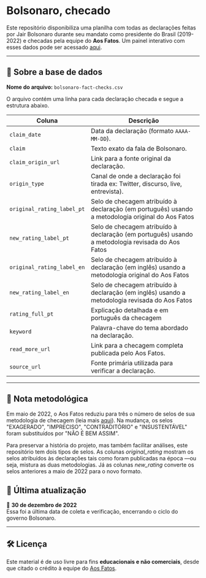 # Bolsonaro, checado

Este repositório disponibiliza uma planilha com todas as declarações feitas por Jair Bolsonaro durante seu mandato como presidente do Brasil (2019-2022) e checadas pela equipe do **Aos Fatos**. Um painel interativo com esses dados pode ser acessado [aqui](https://www.aosfatos.org/todas-as-declaracoes-de-bolsonaro/).

---

## 📂 Sobre a base de dados

**Nome do arquivo:** `bolsonaro-fact-checks.csv`

O arquivo contém uma linha para cada declaração checada e segue a estrutura abaixo.

| Coluna                | Descrição |
|------------------------|-----------|
| `claim_date`       | Data da declaração (formato `AAAA-MM-DD`). |
| `claim`             | Texto exato da fala de Bolsonaro. |
| `claim_origin_url` | Link para a fonte original da declaração. |
| `origin_type`               | Canal de onde a declaração foi tirada ex: Twitter, discurso, live, entrevista). |
| `original_rating_label_pt`                | Selo de checagem atribuído à declaração (em português) usando a metodologia original do Aos Fatos|
| `new_rating_label_pt`                | Selo de checagem atribuído à declaração (em português) usando a metodologia revisada do Aos Fatos|
| `original_rating_label_en`                | Selo de checagem atribuído à declaração (em inglês) usando a metodologia original do Aos Fatos|
| `new_rating_label_en`                | Selo de checagem atribuído à declaração (em inglês) usando a metodologia revisada do Aos Fatos|
| `rating_full_pt`              | Explicação detalhada e em português da checagem |
| `keyword`              | Palavra-chave do tema abordado na declaração. |
| `read_more_url`        | Link para a checagem completa publicada pelo Aos Fatos. |
| `source_url`            | Fonte primária utilizada para verificar a declaração. |

---

## 📝 Nota metodológica
Em maio de 2022, o Aos Fatos reduziu para três o número de selos de sua metodologia de checagem (leia mais [aqui](https://www.aosfatos.org/noticias/aos-fatos-estreia-cobertura-eleitoral-2022/)). Na mudança, os selos "EXAGERADO", "IMPRECISO", "CONTRADITÓRIO" e "INSUSTENTÁVEL" foram substituídos por "NÃO É BEM ASSIM". 

Para preservar a história do projeto, mas também facilitar análises, este repositório tem dois tipos de selos. As colunas _original_rating_ mostram os selos atribuídos às declarações tais como foram publicadas na época —ou seja, mistura as duas metodologias. Já as colunas _new_rating_ converte os selos anteriores a maio de 2022 para o novo formato.


## 📅 Última atualização

📆 **30 de dezembro de 2022**  
Essa foi a última data de coleta e verificação, encerrando o ciclo do governo Bolsonaro.

---

## 🛠️ Licença

Este material é de uso livre para fins **educacionais e não comerciais**, desde que citado o crédito à equipe do [Aos Fatos](https://aosfatos.org).  
